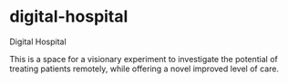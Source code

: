 # digital-hospital
Digital Hospital

This is a space for a visionary experiment to investigate the potential of treating patients remotely, while offering a novel improved level of care.  
